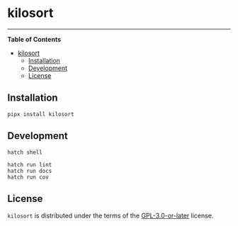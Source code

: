 # kilosort
<!--
[![PyPI - Version](https://img.shields.io/pypi/v/kilosort.svg)](https://pypi.org/project/kilosort)
[![PyPI - Python Version](https://img.shields.io/pypi/pyversions/kilosort.svg)](https://pypi.org/project/kilosort)
 -->

-----

**Table of Contents**

- [kilosort](#kilosort)
  - [Installation](#installation)
  - [Development](#development)
  - [License](#license)

## Installation

```console
pipx install kilosort
```

## Development

```console
hatch shell
```

```console
hatch run lint
hatch run docs
hatch run cov
```


## License

`kilosort` is distributed under the terms of the [GPL-3.0-or-later](https://spdx.org/licenses/GPL-3.0-or-later.html) license.
